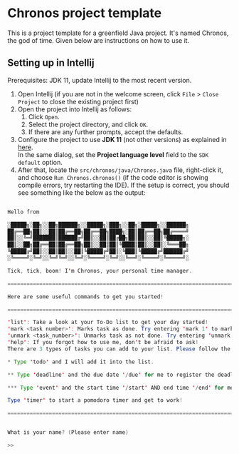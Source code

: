 # Chronos project template

This is a project template for a greenfield Java project. It's named Chronos, the god of time. Given below are instructions on how to use it.

## Setting up in Intellij

Prerequisites: JDK 11, update Intellij to the most recent version.

1. Open Intellij (if you are not in the welcome screen, click `File` > `Close Project` to close the existing project first)
1. Open the project into Intellij as follows:
   1. Click `Open`.
   1. Select the project directory, and click `OK`.
   1. If there are any further prompts, accept the defaults.
1. Configure the project to use **JDK 11** (not other versions) as explained in [here](https://www.jetbrains.com/help/idea/sdk.html#set-up-jdk).<br>
   In the same dialog, set the **Project language level** field to the `SDK default` option.
3. After that, locate the `src/chronos/java/Chronos.java` file, right-click it, and choose `Run Chronos.chronos()` (if the code editor is showing compile errors, try restarting the IDE). If the setup is correct, you should see something like the below as the output:

```java

Hello from

░█████╗░██╗░░██╗██████╗░░█████╗░███╗░░██╗░█████╗░░██████╗
██╔══██╗██║░░██║██╔══██╗██╔══██╗████╗░██║██╔══██╗██╔════╝
██║░░╚═╝███████║██████╔╝██║░░██║██╔██╗██║██║░░██║╚█████╗░
██║░░██╗██╔══██║██╔══██╗██║░░██║██║╚████║██║░░██║░╚═══██╗
╚█████╔╝██║░░██║██║░░██║╚█████╔╝██║░╚███║╚█████╔╝██████╔╝
░╚════╝░╚═╝░░╚═╝╚═╝░░╚═╝░╚════╝░╚═╝░░╚══╝░╚════╝░╚═════╝░

Tick, tick, boom! I'm Chronos, your personal time manager.

=============================================================================================================== 

Here are some useful commands to get you started!

=============================================================================================================== 

'list': Take a look at your To-Do list to get your day started!
'mark <task number>': Marks task as done. Try entering 'mark 1' to mark your first task as done!
'unmark <task_number>': Unmarks task as not done. Try entering 'unmark 1' to mark your first task as not done.
'help': If you forgot how to use me, don't be afraid to ask!
There are 3 types of tasks you can add to your list. Please follow the format given: 

* Type 'todo' and I will add it into the list.

** Type 'deadline' and the due date '/due' for me to register the deadline. 

*** Type 'event' and the start time '/start' AND end time '/end' for me to register the event. 

Type 'timer' to start a pomodoro timer and get to work!

=============================================================================================================== 


What is your name? (Please enter name)

>> 

```

